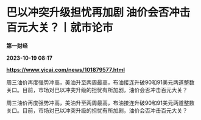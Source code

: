 # 巴以冲突升级担忧再加剧 油价会否冲击百元大关？丨就市论市
**第一财经**

**2023-10-19 08:17**

**https://www.yicai.com/news/101879577.html**

周三油价再度强势冲高，美油升至两周最高，布油接连升破90和91美元两道整数关口。目前，市场对巴以冲突升级的担忧有所加剧，油价会否冲击百元大关？

周三油价再度强势冲高，美油升至两周最高，布油接连升破90和91美元两道整数关口。目前，市场对巴以冲突升级的担忧有所加剧，油价会否冲击百元大关？